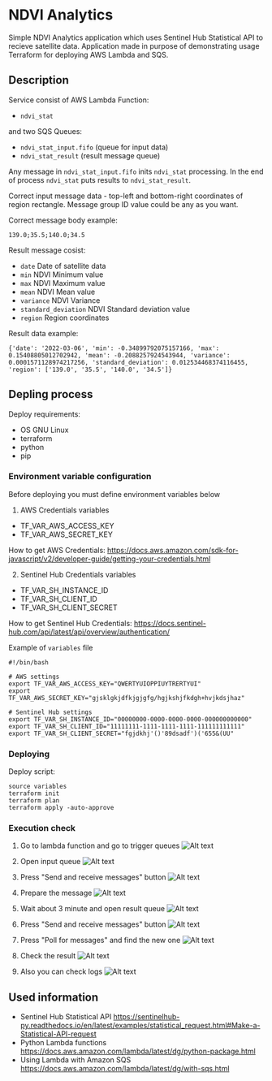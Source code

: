# NDVI Analytics

Simple NDVI Analytics application which uses Sentinel Hub Statistical API to recieve satellite data.
Application made in purpose of demonstrating usage Terraform for deploying AWS Lambda and SQS.

## Description

Service consist of AWS Lambda Function: 
- `ndvi_stat`

and two SQS Queues:
- `ndvi_stat_input.fifo` (queue for input data)
- `ndvi_stat_result` (result message queue)

Any message in `ndvi_stat_input.fifo` inits `ndvi_stat` processing. In the end of process `ndvi_stat` puts results to `ndvi_stat_result`.

Correct input message data - top-left and bottom-right coordinates of region rectangle. Message group ID value could be any as you want.

Correct message body example:
```
139.0;35.5;140.0;34.5
```

Result message cosist:
- `date` Date of satellite data
- `min` NDVI Minimum value
- `max` NDVI Maximum value
- `mean` NDVI Mean value
- `variance` NDVI Variance
- `standard_deviation` NDVI Standard deviation value
- `region` Region coordinates

Result data example:
```
{'date': '2022-03-06', 'min': -0.34899792075157166, 'max': 0.15408805012702942, 'mean': -0.2088257924543944, 'variance': 0.0001571128974217256, 'standard_deviation': 0.012534468374116455, 'region': ['139.0', '35.5', '140.0', '34.5']}
```

## Depling process

Deploy requirements:
- OS GNU Linux
- terraform
- python
- pip

### Environment variable configuration

Before deploying you must define environment variables below

1. AWS Credentials variables

- TF_VAR_AWS_ACCESS_KEY
- TF_VAR_AWS_SECRET_KEY

How to get AWS Credentials: https://docs.aws.amazon.com/sdk-for-javascript/v2/developer-guide/getting-your-credentials.html

2. Sentinel Hub Credentials variables
- TF_VAR_SH_INSTANCE_ID
- TF_VAR_SH_CLIENT_ID
- TF_VAR_SH_CLIENT_SECRET

How to get Sentinel Hub Credentials: https://docs.sentinel-hub.com/api/latest/api/overview/authentication/


Example of `variables` file

```
#!/bin/bash

# AWS settings
export TF_VAR_AWS_ACCESS_KEY="QWERTYUIOPPIUYTRERTYUI"
export TF_VAR_AWS_SECRET_KEY="gjsklgkjdfkjgjgfg/hgjkshjfkdgh+hvjkdsjhaz"

# Sentinel Hub settings
export TF_VAR_SH_INSTANCE_ID="00000000-0000-0000-0000-000000000000"
export TF_VAR_SH_CLIENT_ID="11111111-1111-1111-1111-111111111111"
export TF_VAR_SH_CLIENT_SECRET="fgjdkhj'()'89dsadf')('655&(UU"
```

### Deploying

Deploy script:
```
source variables
terraform init
terraform plan
terraform apply -auto-approve
```

### Execution check

1. Go to lambda function and go to trigger queues
![Alt text](/screenshots/lambda_screen.png?raw=true)

2. Open input queue
![Alt text](/screenshots/sqs_input.png?raw=true)

3. Press "Send and receive messages" button
![Alt text](/screenshots/send_message_button.png?raw=true)

4. Prepare the message
![Alt text](/screenshots/message_prepare.png?raw=true)

5. Wait about 3 minute and open result queue
![Alt text](/screenshots/sqs_result.png?raw=true)

6. Press "Send and receive messages" button
![Alt text](/screenshots/receive_message_button.png?raw=true)

7. Press "Poll for messages" and find the new one
![Alt text](/screenshots/poll_messages.png?raw=true)

8. Check the result
![Alt text](/screenshots/receive_message.png?raw=true)

9. Also you can check logs
![Alt text](/screenshots/logs.png?raw=true)


## Used information
- Sentinel Hub Statistical API https://sentinelhub-py.readthedocs.io/en/latest/examples/statistical_request.html#Make-a-Statistical-API-request
- Python Lambda functions https://docs.aws.amazon.com/lambda/latest/dg/python-package.html
- Using Lambda with Amazon SQS https://docs.aws.amazon.com/lambda/latest/dg/with-sqs.html


